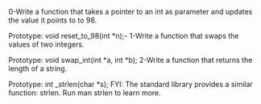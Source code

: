 0-Write a function that takes a pointer to an int as parameter and updates the value it points to to 98.

Prototype: void reset_to_98(int *n);-
1-Write a function that swaps the values of two integers.

Prototype: void swap_int(int *a, int *b);
2-Write a function that returns the length of a string.

Prototype: int _strlen(char *s);
FYI: The standard library provides a similar function: strlen. Run man strlen to learn more.
